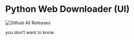 # Python Web Downloader (UI)

![Github All Releases](https://img.shields.io/github/downloads/atom/atom/total.svg)

you don't want to know
